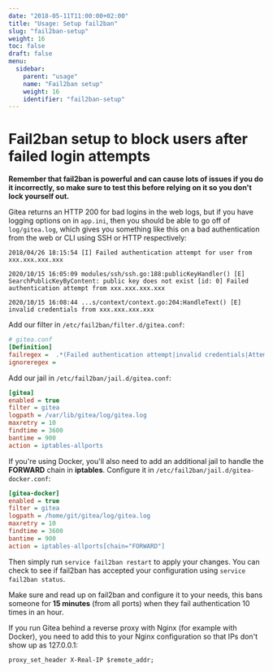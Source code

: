 ```yaml
---
date: "2018-05-11T11:00:00+02:00"
title: "Usage: Setup fail2ban"
slug: "fail2ban-setup"
weight: 16
toc: false
draft: false
menu:
  sidebar:
    parent: "usage"
    name: "Fail2ban setup"
    weight: 16
    identifier: "fail2ban-setup"
---
```


# Fail2ban setup to block users after failed login attempts

**Remember that fail2ban is powerful and can cause lots of issues if you do it incorrectly, so make
sure to test this before relying on it so you don't lock yourself out.**

Gitea returns an HTTP 200 for bad logins in the web logs, but if you have logging options on in
`app.ini`, then you should be able to go off of `log/gitea.log`, which gives you something like this
on a bad authentication from the web or CLI using SSH or HTTP respectively:

```log
2018/04/26 18:15:54 [I] Failed authentication attempt for user from xxx.xxx.xxx.xxx
```
```log
2020/10/15 16:05:09 modules/ssh/ssh.go:188:publicKeyHandler() [E] SearchPublicKeyByContent: public key does not exist [id: 0] Failed authentication attempt from xxx.xxx.xxx.xxx
```
```log
2020/10/15 16:08:44 ...s/context/context.go:204:HandleText() [E] invalid credentials from xxx.xxx.xxx.xxx
```

Add our filter in `/etc/fail2ban/filter.d/gitea.conf`:

```ini
# gitea.conf
[Definition]
failregex =  .*(Failed authentication attempt|invalid credentials|Attempted access of unknown user).* from <HOST>
ignoreregex =
```

Add our jail in `/etc/fail2ban/jail.d/gitea.conf`:

```ini
[gitea]
enabled = true
filter = gitea
logpath = /var/lib/gitea/log/gitea.log
maxretry = 10
findtime = 3600
bantime = 900
action = iptables-allports
```

If you're using Docker, you'll also need to add an additional jail to handle the **FORWARD**
chain in **iptables**. Configure it in `/etc/fail2ban/jail.d/gitea-docker.conf`:

```ini
[gitea-docker]
enabled = true
filter = gitea
logpath = /home/git/gitea/log/gitea.log
maxretry = 10
findtime = 3600
bantime = 900
action = iptables-allports[chain="FORWARD"]
```

Then simply run `service fail2ban restart` to apply your changes. You can check to see if
fail2ban has accepted your configuration using `service fail2ban status`.

Make sure and read up on fail2ban and configure it to your needs, this bans someone
for **15 minutes** (from all ports) when they fail authentication 10 times in an hour.

If you run Gitea behind a reverse proxy with Nginx (for example with Docker), you need to add
this to your Nginx configuration so that IPs don't show up as 127.0.0.1:

```
proxy_set_header X-Real-IP $remote_addr;
```
